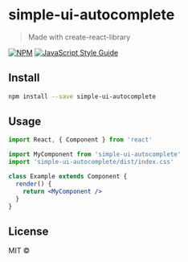 # simple-ui-autocomplete

> Made with create-react-library

[![NPM](https://img.shields.io/npm/v/simple-ui-autocomplete.svg)](https://www.npmjs.com/package/simple-ui-autocomplete) [![JavaScript Style Guide](https://img.shields.io/badge/code_style-standard-brightgreen.svg)](https://standardjs.com)

## Install

```bash
npm install --save simple-ui-autocomplete
```

## Usage

```jsx
import React, { Component } from 'react'

import MyComponent from 'simple-ui-autocomplete'
import 'simple-ui-autocomplete/dist/index.css'

class Example extends Component {
  render() {
    return <MyComponent />
  }
}
```

## License

MIT © [](https://github.com/)
